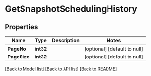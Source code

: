 # GetSnapshotSchedulingHistory

## Properties
Name | Type | Description | Notes
------------ | ------------- | ------------- | -------------
**PageNo** | **int32** |  | [optional] [default to null]
**PageSize** | **int32** |  | [optional] [default to null]

[[Back to Model list]](../README.md#documentation-for-models) [[Back to API list]](../README.md#documentation-for-api-endpoints) [[Back to README]](../README.md)


